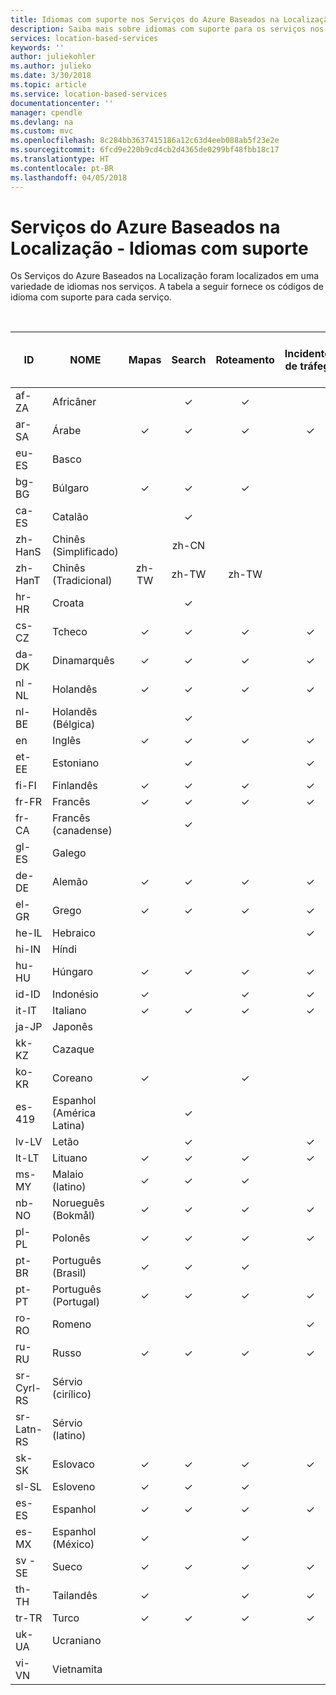 ```yaml
---
title: Idiomas com suporte nos Serviços do Azure Baseados na Localização | Microsoft Docs
description: Saiba mais sobre idiomas com suporte para os serviços nos Serviços do Azure Baseados na Localização
services: location-based-services
keywords: ''
author: juliekohler
ms.author: julieko
ms.date: 3/30/2018
ms.topic: article
ms.service: location-based-services
documentationcenter: ''
manager: cpendle
ms.devlang: na
ms.custom: mvc
ms.openlocfilehash: 8c284bb3637415186a12c63d4eeb088ab5f23e2e
ms.sourcegitcommit: 6fcd9e220b9cd4cb2d4365de0299bf48fbb18c17
ms.translationtype: HT
ms.contentlocale: pt-BR
ms.lasthandoff: 04/05/2018
---
```

# <a name="azure-location-based-services---supported-languages"></a>Serviços do Azure Baseados na Localização - Idiomas com suporte
Os Serviços do Azure Baseados na Localização foram localizados em uma variedade de idiomas nos serviços.  A tabela a seguir fornece os códigos de idioma com suporte para cada serviço.  
  
<br>
 



| ID         | NOME                   |  Mapas | Search | Roteamento | Incidentes de tráfego | Controle de mapa JS | Fuso horário |
|------------|------------------------|:-----:|:------:|:-------:|:-----------------:|:--------------:|:---------:|
| af-ZA      | Africâner              |       |    ✓   |    ✓    |                   |                |     ✓     |
| ar-SA      | Árabe                 |   ✓   |    ✓   |    ✓    |         ✓         |        ✓       |     ✓     |
| eu-ES      | Basco                 |       |        |         |                   |                |     ✓     |
| bg-BG      | Búlgaro              |   ✓   |    ✓   |    ✓    |                   |        ✓       |     ✓     |
| ca-ES      | Catalão                |       |    ✓   |         |                   |                |     ✓     |
| zh-HanS    | Chinês (Simplificado)   |       |  zh-CN |         |                   |                |     ✓     |
| zh-HanT    | Chinês (Tradicional)  | zh-TW |  zh-TW |  zh-TW  |                   |      Zh-TW     |     ✓     |
| hr-HR      | Croata               |       |    ✓   |         |                   |                |     ✓     |
| cs-CZ      | Tcheco                  |   ✓   |    ✓   |    ✓    |         ✓         |        ✓       |     ✓     |
| da-DK      | Dinamarquês                 |   ✓   |    ✓   |    ✓    |         ✓         |        ✓       |     ✓     |
| nl -NL     | Holandês                  |   ✓   |    ✓   |    ✓    |         ✓         |        ✓       |     ✓     |
| nl-BE      | Holandês (Bélgica)        |       |    ✓   |         |                   |                |     ✓     |
| en         | Inglês                |   ✓   |    ✓   |    ✓    |         ✓         |        ✓       |     ✓     |
| et-EE      | Estoniano               |       |    ✓   |         |         ✓         |                |     ✓     |
| fi-FI      | Finlandês                |   ✓   |    ✓   |    ✓    |         ✓         |        ✓       |     ✓     |
| fr-FR      | Francês                 |   ✓   |    ✓   |    ✓    |         ✓         |        ✓       |     ✓     |
| fr-CA      | Francês (canadense)      |       |    ✓   |         |                   |                |     ✓     |
| gl-ES      | Galego               |       |        |         |                   |                |     ✓     |
| de-DE      | Alemão                 |   ✓   |    ✓   |    ✓    |         ✓         |        ✓       |     ✓     |
| el-GR      | Grego                  |   ✓   |    ✓   |    ✓    |         ✓         |        ✓       |     ✓     |
| he-IL      | Hebraico                 |       |        |         |         ✓         |                |     ✓     |
| hi-IN      | Híndi                  |       |        |         |                   |                |     ✓     |
| hu-HU      | Húngaro              |   ✓   |    ✓   |    ✓    |         ✓         |        ✓       |     ✓     |
| id-ID      | Indonésio             |   ✓   |        |    ✓    |         ✓         |        ✓       |     ✓     |
| it-IT      | Italiano                |   ✓   |    ✓   |    ✓    |         ✓         |        ✓       |     ✓     |
| ja-JP      | Japonês               |       |        |         |                   |                |     ✓     |
| kk-KZ      | Cazaque                 |       |        |         |                   |                |     ✓     |
| ko-KR      | Coreano                 |   ✓   |        |    ✓    |                   |        ✓       |     ✓     |
| es-419     | Espanhol (América Latina) |       |    ✓   |         |                   |                |     ✓     |
| lv-LV      | Letão                |       |    ✓   |         |         ✓         |                |     ✓     |
| lt-LT      | Lituano             |   ✓   |    ✓   |    ✓    |         ✓         |        ✓       |     ✓     |
| ms-MY      | Malaio (latino)          |   ✓   |    ✓   |    ✓    |                   |        ✓       |     ✓     |
| nb-NO      | Norueguês (Bokmål)       |   ✓   |    ✓   |    ✓    |         ✓         |        ✓       |     ✓     |
| pl-PL      | Polonês                 |   ✓   |    ✓   |    ✓    |         ✓         |        ✓       |     ✓     |
| pt-BR      | Português (Brasil)    |   ✓   |    ✓   |    ✓    |                   |        ✓       |     ✓     |
| pt-PT      | Português (Portugal)  |   ✓   |    ✓   |    ✓    |         ✓         |        ✓       |     ✓     |
| ro-RO      | Romeno               |       |        |         |         ✓         |                |     ✓     |
| ru-RU      | Russo                |   ✓   |    ✓   |    ✓    |         ✓         |        ✓       |     ✓     |
| sr-Cyrl-RS | Sérvio (cirílico)     |       |        |         |                   |                |     ✓     |
| sr-Latn-RS | Sérvio (latino)        |       |        |         |                   |                |     ✓     |
| sk-SK      | Eslovaco              |   ✓   |    ✓   |    ✓    |         ✓         |        ✓       |     ✓     |
| sl-SL      | Esloveno              |   ✓   |    ✓   |    ✓    |                   |        ✓       |     ✓     |
| es-ES      | Espanhol                |   ✓   |    ✓   |    ✓    |         ✓         |        ✓       |     ✓     |
| es-MX      | Espanhol (México)       |   ✓   |        |    ✓    |                   |        ✓       |     ✓     |
| sv -SE     | Sueco                |   ✓   |    ✓   |    ✓    |         ✓         |        ✓       |     ✓     |
| th-TH      | Tailandês                   |   ✓   |        |    ✓    |         ✓         |        ✓       |     ✓     |
| tr-TR      | Turco                |   ✓   |    ✓   |    ✓    |         ✓         |        ✓       |     ✓     |
| uk-UA      | Ucraniano               |       |        |         |                   |                |     ✓     |
| vi-VN      | Vietnamita             |       |        |         |                   |                |     ✓     |
